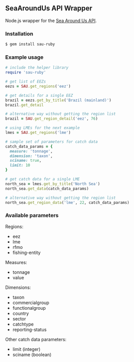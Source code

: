 ## SeaAroundUs API Wrapper
Node.js wrapper for the [Sea Around Us API](https://github.com/SeaAroundUs/sau-web-mt).


### Installation
```bash
$ gem install sau-ruby
```


### Example usage
```ruby
# include the helper library
require 'sau-ruby'

# get list of EEZs
eezs = SAU.get_regions('eez')

# get details for a single EEZ
brazil = eezs.get_by_title('Brazil (mainland)')
brazil.get_detail

# alternative way without getting the region list
brazil = SAU.get_region_detail('eez', 76)

# using LMEs for the next example
lmes = SAU.get_regions('lme')

# sample set of parameters for catch data
catch_data_params = {
  measure: 'tonnage',
  dimension: 'taxon',
  sciname: true,
  limit: 10
}

# get catch data for a single LME
north_sea = lmes.get_by_title('North Sea')
north_sea.get_data(catch_data_params)

# alternative way without getting the region list
north_sea.get_region_data('lme', 22, catch_data_params)
```


### Available parameters
Regions:
* eez
* lme
* rfmo
* fishing-entity

Measures:
* tonnage
* value

Dimensions:
* taxon
* commercialgroup
* functionalgroup
* country
* sector
* catchtype
* reporting-status

Other catch data parameters:
* limit (integer)
* sciname (boolean)
